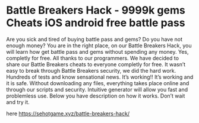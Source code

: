 # Battle Breakers Hack - 9999k gems Cheats iOS android free battle pass

Are you sick and tired of buying battle pass and gems? Do you have not enough money? You are in the right place, on our Battle Breakers Hack, you will learn how get battle pass and gems without spending any money. Yes, completly for free.
All thanks to our programmers. We have decided to share our Battle Breakers cheats to everyone completly for free. It wasn’t easy to break through Battle Breakers security, we did the hard work.
Hundreds of tests and know sensational news. It’s working!! It’s working and it is safe. Without downloading any files, everything takes place online and through our scripts and security.
Intuitive generator will allow you fast and problemless use. Below you have description on how it works. Don’t wait and try it.

here https://sehotgame.xyz/battle-breakers-hack/
